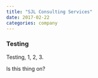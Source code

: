 ```yaml
---
title: "SJL Consulting Services"
date: 2017-02-22
categories: company
---
```

### Testing

Testing, 1, 2, 3.

Is this thing on?
